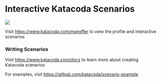 # Interactive Katacoda Scenarios

[![](http://shields.katacoda.com/katacoda/mansffer/count.svg)](https://www.katacoda.com/mansffer "Get your profile on Katacoda.com")

Visit https://www.katacoda.com/mansffer to view the profile and interactive scenarios

### Writing Scenarios
Visit https://www.katacoda.com/docs to learn more about creating Katacoda scenarios

For examples, visit https://github.com/katacoda/scenario-example
